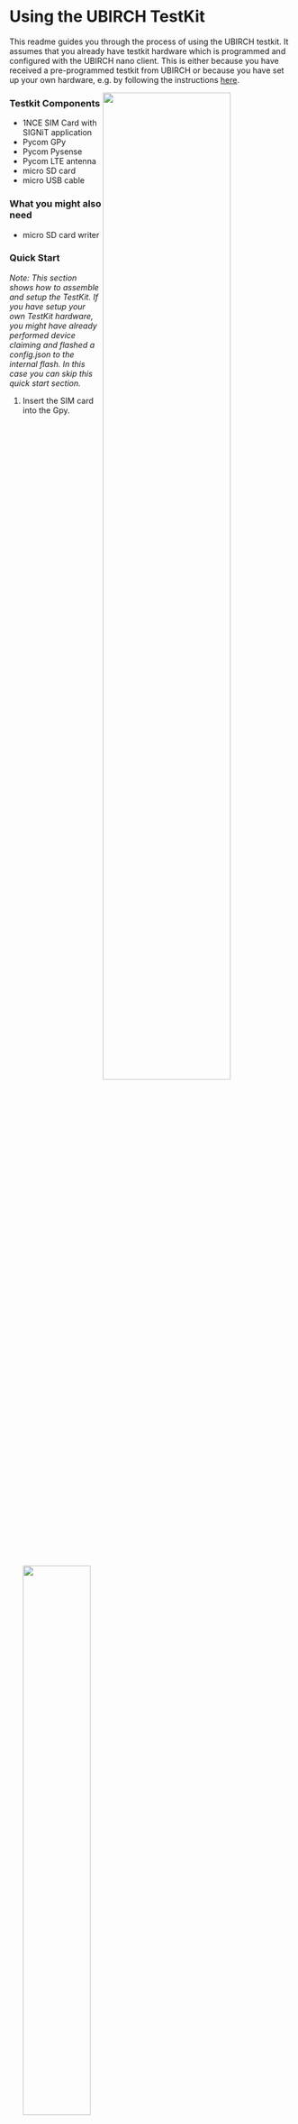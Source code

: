 # Using the UBIRCH TestKit

This readme guides you through the process of using the UBIRCH testkit. It assumes that you already have testkit hardware which is programmed and configured with the UBIRCH nano client. This is either because you have received a pre-programmed testkit from UBIRCH or because you have set up your own hardware, e.g. by following the instructions [here](README.md).

<img style="float: right" align="right" width="67%" src="pictures/UBIRCH - TestKit - Overview.jpg">

### Testkit Components
- 1NCE SIM Card with SIGNiT application
- Pycom GPy
- Pycom Pysense
- Pycom LTE antenna
- micro SD card
- micro USB cable

### What you might also need
- micro SD card writer

### Quick Start
*Note: This section shows how to assemble and setup the TestKit. If you have setup your own TestKit hardware, you might have already performed device claiming and flashed a config.json to the internal flash. In this case you can skip this quick start section.*

1. Insert the SIM card into the Gpy.

    <img width="50%" src="pictures/UBIRCH - TestKit - Assembly - SIM 2.jpg">
    <img width="50%" src="pictures/UBIRCH - TestKit - Assembly - SIM 1.jpg">
    <img width="50%" src="pictures/UBIRCH - TestKit - Assembly - SIM 3.jpg">
    <img width="50%" src="pictures/UBIRCH - TestKit - Assembly - SIM 4.jpg">
    
1. Connect the boards. The Gpy goes on top of the Pysense with the LED over the micro USB port. 
    
    <img width="50%" src="pictures/UBIRCH - TestKit - Assembly - Boards 1.jpg">
    <img width="50%" src="pictures/UBIRCH - TestKit - Assembly - Boards 2.jpg">

1. Make sure the cellular antenna is attached to the Gpy.
    
    <img width="50%" src="pictures/UBIRCH - TestKit - Assembly - Antenna.jpg">
    
    > WARNING: Using LTE/NB-IoT connectivity without the antenna being attached could damage the development board!
    
1. Insert the SD card into the Pysense. Push the SD card into the slot until it *clicks* in.

    <img width="50%" src="pictures/UBIRCH - TestKit - Assembly - SD 1.jpg">
    <img width="50%" src="pictures/UBIRCH - TestKit - Assembly - SD 2.jpg">
    <img width="50%" src="pictures/UBIRCH - TestKit - Assembly - SD 3.jpg">

1. In order to activate your SIM card in the UBIRCH backend, you'll need to *claim* it by registering the **IMSI**, 
a 15 digit number, at the [UBIRCH web UI](https://console.prod.ubirch.com). 

    *If you already know the IMSI of your SIM card, you can skip to the next step.* 

    If the IMSI is unknown, make sure the SD card is inserted and power up the TestKit with the micro USB cable.
    
    The TestKit will create a file `imsi.txt` on the SD card which contains the IMSI of your SIM card.
    During this process the LED should switch on and change colors. Once the LED changes to bright yellow, it's done
    and you can unplug the TestKit again.
    
    Push the SD card to eject it and use a SD card reader to get your IMSI.
    
1. Claim your SIM card identity (IMSI) at the [UBIRCH web UI](https://console.prod.ubirch.com):
    - Login or register if you don't have an account yet.
    - Go to **Things** (in the menu on the left) and click on `+ ADD NEW DEVICE`.
    - In the resulting form enter the following data:
        - Select ID type **IMSI**
        - Enter the IMSI of your SIM card to the **ID** field
        - Add a **description** for your device (e.g. "TestKit")
        - Enter the **tag** matching your sensor board, usually `pysense`. Please **make sure you enter the tag correctly as otherwise there will be no display of the sensor data** in the console.
    - Click on `register`.
    - Click on your device in the *Your Things* overview and copy the content of the `apiConfig` field.
    
1. Configure your device:
    * Create a file `config.txt` on the SD card and paste the `apiConfig` from the previous step into it. It should look like this:
    ```json
    {
        "password": "xxxxxxxx-xxxx-xxxx-xxxx-xxxxxxxx",
        "keyService": "https://key.prod.ubirch.com/api/keyService/v1/pubkey/mpack",
        "niomon": "https://niomon.prod.ubirch.com/",
        "data": "https://data.prod.ubirch.com/v1/msgPack"
    }
    ```
   * Put the SD card back into the TestKit and power it up with the micro USB cable.

**That's it!** Once powered up, the program on the TestKit starts running automatically.

### How it works
On initial start up, the TestKit will load the configuration from the SD card, connect to the NB-IoT network (APN: *iot.1nce.net*)
 and perform a bootstrap with the UBIRCH backend to acquire the SIM card's PIN via HTTPS.
 Once the SIM card is unlocked, the device will request the x509 certificate from the SIM card's secure storage
 and use it to register the SIM card's public key at the UBIRCH backend. Now the device is ready to send signed 
 UBIRCH Protocol Packages (*UPPs*) to the backend to be anchored to the blockchain.
 
After initialisation, the device will take measurements once every ten minutes and send a data message to the UBIRCH data service.
 The data message contains the device UUID, a timestamp and a map of the sensor data:
 * With a pysense sensor board:
    ```
    {
        "AccPitch": <accelerator Pitch in [deg]>,
        "AccRoll": <accelerator Roll in [deg]>,
        "AccX": <acceleration on x-axis in [G]>,
        "AccY": <acceleration on y-axis in [G]>,
        "AccZ": <acceleration on z-axis in [G]>,
        "H": <relative humidity in [%RH]>,
        "L_blue": <ambient light levels (violet-blue wavelength) in [lux]>,
        "L_red": <ambient light levels (red wavelength) in [lux]>,
        "P": <atmospheric pressure in [Pa]>,
        "T": <board temperature in [°C]>,
        "V": <supply voltage in [V]>
    }
    ```
* With a pytrack sensor board:
    ```
    {
        "AccPitch": <accelerator Pitch in [deg]>,
        "AccRoll": <accelerator Roll in [deg]>,
        "AccX": <acceleration on x-axis in [G]>,
        "AccY": <acceleration on y-axis in [G]>,
        "AccZ": <acceleration on z-axis in [G]>,
        "GPS_lat": <latitude in [deg]>,
        "GPS_long": <longitude in [deg]>,
        "V": <supply voltage in [V]>
    }
    ```

In the next step, a **UBIRCH Protocol Package** (*"UPP"*) will be generated with the unique hash of the serialised data,
 UUID and timestamp, chained to the previous UPP and signed with the SIM card's private key using the 
 crypto functionality of the **SIGNiT** applet. The private key is stored in the secure storage of the SIM card and
 can not be read by the device.
 
The sealed data hash is then sent to the **UBIRCH authentication service** (*"Niomon"*), where it will be verified with
 the previously registered public key and anchored to the blockchain.
 
### LED Color Codes
The LED on the GPy will light up with dim colors during normal operation, i.e. setup, taking measurements, sending, etc.
 If anything goes wrong during the process, the LED will change to a bright color. 
#### Colors During Normal Operation (LED is dimmed)
| color (dimmed) | meaning |
|--------|---------|
| pink | intializing modem and SD card |
| turquoise | loading configuration |
| orange | intializing UBIRCH nano client| 
| blue | measuring sensor data, creating and sealing UPP |
| green | sending sensor data and UPP to backend servers |
| yellow | disconnecting and preparing hardware for sleep |

#### Colors During Error Condition (LED is at full brightness)

| color (bright) | meaning | what to do |
|--------|---------|------------|
| yellow | couldn't get config from SD card | Make sure the SD card is inserted correctly and has a file named `config.txt` with the API config from the UBIRCH web UI. The content of the file should look like the example in the previous step including the braces (`{` `}`).
| purple | couldn't establish network connection (TestKit resets automatically and will try again) | Try to find a place with better signal or connect to WIFI instead. (see [here](#advanced-configuration) how to do that)
| orange | couldn't acquire PIN to unlock SIM from UBIRCH backend or other backend related issue | Make sure you have registered the correct IMSI at the [UBIRCH web UI](https://console.prod.ubirch.com) and you copied the `apiConfig` for your IMSI to the `config.txt` file on the SD card.
| pink | failed to setup modem or communicate with SIM card | Make sure the SIM card is properly inserted to the slot in the Gpy. |
| red | SIM card application error | This should recover by itself. If it does not, or the LED **blinks** red, please contact us. |
| white | unexpected error | Please check the error log on the SD card. |

The TestKit also writes an error log to the SD card. 

### Verify the Sensor Data  (UBIRCH console)
Log in to the ubirch console and head to the [things list](https://console.prod.ubirch.com/devices/list). Click the device you want to view and select the "data" tab. You should now see a graphical representation of the sensor data of the testkit. If your device doesn't have the data tab, make sure that you added the correct tag for your sensor board (`pysense` or `pytrack`) to the things settings when you added it. You can verify this under the "ThingsSettings" tab.

### Display the Last Received Hashes  (UBIRCH console)
Log in to the ubirch console and head to the [things list](https://console.prod.ubirch.com/devices/list). Click the device you want to view and select the "RecentHashes" tab. You should now see a list of the last received hashes. You can click the verify button to be transferred to the verification page (see next section). Keep in mind that anchoring might take some time, so it might be a good idea to select a hash from the bottom of the list for verification. 

### Verify the Blockchain Anchoring (UBIRCH console)
Log in to the ubirch console and head to the ["verification" page](https://console.prod.ubirch.com/verification/). Insert the hash of the data message you want to verify in the search field, e.g. `Yx/M1vxy/RrdpYENQg/dHj4IFhIMPPS4W7CYapfjugY=` . To obtain a hash of your device, see either the "RecentHashes" tab after selecting your device in the [things list](https://console.prod.ubirch.com/devices/list), or if you have setup a pymakr console, you can watch the messages for the data hash. If the lookup is successful, you can choose either a graphical or a JSON representation of the anchoring of that UPP. If the data is empty, anchoring might simply not have finished yet, please try again in 10 minutes. For the graphical representation, use scrollwheel and click+drag to navigate. Blockchain anchors in the graph such as IOTA, Ethereum, etc., can be clicked to view them in an online blockchain explorer.

### Manually Verify Blockchain Anchoring
*This assumes that you have previously setup a console connection to the GPy via the Pymakr console.*
1. While the Pycom is connected and running, and the IDE is open, check the Pymakr console and wait for the hash of 
a data message to appear, e.g.:
    ```
    ++ creating UPP
        UPP: 9623c41005122542132140209225000013adf293c440590b27d80148bd997039c50683376487ecae4792e92a9f453c67671e2337f1fb8f884919477cc210a02217182d9b505ee2ffc498ce25aaa9f258dcf7e7e0fed900c420631fccd6fc72fd1adda5810d420fdd1e3e0816120c3cf4b85bb0986a97e3ba06c440e7ae1724014854061e2454dae38950eb1334eef887e8004deab224b9994dd5b05265e1dac34d9719adde97f12ce786dad5d54ee2e0e9719656e5ce1507f56158

        data message hash: Yx/M1vxy/RrdpYENQg/dHj4IFhIMPPS4W7CYapfjugY=
    ```
    Copy the data message hash.

1. To see if the UPP arrived at the backend, send a POST request to the UBIRCH verification service, e.g. by using **curl** (or any other tool to send POST requests). The use of the jq command ('| jq .') is optional.:
    > Replace the value after `HASH=` with the hash copied in step 1.
    ```    
    HASH=Yx/M1vxy/RrdpYENQg/dHj4IFhIMPPS4W7CYapfjugY=
    curl -s -X POST https://verify.prod.ubirch.com/api/upp -d "$HASH" | jq .
    ```
    Example output:
    ```
    {
        "upp": "liPEEAUSJUITIUAgkiUAABOt8pPEQFkLJ9gBSL2ZcDnFBoM3ZIfsrkeS6SqfRTxnZx4jN/H7j4hJGUd8whCgIhcYLZtQXuL/xJjOJaqp8ljc9+fg/tkAxCBjH8zW/HL9Gt2lgQ1CD90ePggWEgw89LhbsJhql+O6BsRA564XJAFIVAYeJFTa44lQ6xM07viH6ABN6rIkuZlN1bBSZeHaw02XGa3el/Es54ba1dVO4uDpcZZW5c4VB/VhWA==",
        "prev": null,
        "anchors": null
    }
    ```
    If the response is empty, the UPP has not arrived at the backend yet.

1. To check blockchain anchoring, please wait about 10 minutes for your UPP to be anchored. Afterwards, send a POST request to the UBIRCH verification service, e.g. by using **curl** (or any other tool to send POST requests). The use of the jq command ('| jq .') is optional.:
    > Replace the value after `HASH=` with the hash copied in step 1.
    ```
    HASH=Yx/M1vxy/RrdpYENQg/dHj4IFhIMPPS4W7CYapfjugY=
    curl -s -X POST https://verify.prod.ubirch.com/api/upp/verify/anchor -d "$HASH" | jq .
    ```
    Example output:
    ```
    {
        "upp": "liPEEAUSJUITIUAgkiUAABOt8pPEQFkLJ9gBSL2ZcDnFBoM3ZIfsrkeS6SqfRTxnZx4jN/H7j4hJGUd8whCgIhcYLZtQXuL/xJjOJaqp8ljc9+fg/tkAxCBjH8zW/HL9Gt2lgQ1CD90ePggWEgw89LhbsJhql+O6BsRA564XJAFIVAYeJFTa44lQ6xM07viH6ABN6rIkuZlN1bBSZeHaw02XGa3el/Es54ba1dVO4uDpcZZW5c4VB/VhWA==",
        "prev": "liPEEAUSJUITIUAgkiUAABOt8pPEQFCoBTkqdAmNqFqvs0b7XLoMjcfkaeCCzzbMme40luLRMn54qbdyYipLGAK1w2pYqmjbrGnpmrjrtalolsguw70AxCDDZlMunRg0ItIj0cCn55WGpfZPoJGcL8i80/HL+FCutcRAWQsn2AFIvZlwOcUGgzdkh+yuR5LpKp9FPGdnHiM38fuPiEkZR3zCEKAiFxgtm1Be4v/EmM4lqqnyWNz35+D+2Q==",
        "anchors": [
            {
            "label": "PUBLIC_CHAIN",
            "properties": {
                "public_chain": "IOTA_MAINNET_IOTA_MAINNET_NETWORK",
                "hash": "HNWXRY9OROVMDBDURUUVYILRVURRWIF9DNXYBFABPOWNKYYEGDJUROIZA9GVQNYCGWGZUXJFHPZ9Z9999",
                "timestamp": "2020-07-23T16:13:54.381Z",
                "prev_hash": "94bcb97a449d7e28b31253db2a291d035f64ec70332b94220dfc0a3f07ed2caf2f14fc1fe8ae4e898b23c82c6355bc3367dfb6323022ec1a4fc660f7802068e6"
            }
            },
            {
            "label": "PUBLIC_CHAIN",
            "properties": {
                "public_chain": "ETHEREUM-CLASSIC_MAINNET_ETHERERUM_CLASSIC_MAINNET_NETWORK",
                "hash": "0x6ec75539792d92bdf1cb1cfb0ce89d1ce9b369ea1f43e86b0c7a6def2d06ab85",
                "timestamp": "2020-07-23T16:15:02.953Z",
                "prev_hash": "94bcb97a449d7e28b31253db2a291d035f64ec70332b94220dfc0a3f07ed2caf2f14fc1fe8ae4e898b23c82c6355bc3367dfb6323022ec1a4fc660f7802068e6"
            }
            }
        ]
    }
    ```
    If the "anchors" field is empty, this UPP might not have been anchored yet, please try again later.     

1. The anchoring response lists all blockchain anchors containing this measurement certificate. The information can be used to lookup the entry in a suitable blockchain explorer. Consider the name of the blockchain e.g. Ethereum, IOTA, etc., to find a suitable explorer and perform the lookup using the hash.

### Advanced Configuration
You can set additional configuration options for your device by adding key-value pairs to the `config.txt`-file on the SD card.  (Or to the `config.json` in the internal flash if you have access to that via the pymakr console.)
 These are the available configuration options:
```
{
    "connection": "<'wifi' or 'nbiot', defaults to 'nbiot'>",
    "apn": "<APN for NB IoT connection, defaults to 'iot.1nce.net'>",
    "band": <LTE frequency band (integer or 'null' to scan all bands) , defaults to '8'>,
    "nbiot_attach_timeout": <timeout after which the nb-iot attach is aborted and board reset, defaults to 60>,
    "nbiot_connect_timeout": <timeout after which the nb-iot connect is aborted and board reset, defaults to 60>,
    "nbiot_extended_attach_timeout": <extended attach timeout, used when not coming from sleep (after power-on, errors), defaults to 900>,
    "nbiot_extended_connect_timeout": <extended connect timeout, used when not coming from sleep (after power-on, errors), defaults to 60>,
    "watchdog_timeout": <if execution takes longer than this in total, the board is reset, defaults to 300>,
    "watchdog_extended_timeout": <extended watchdog timeout, used when not coming from sleep (after power-on, errors), defaults to 960>,
    "networks": {
        "<your WIFI SSID>": "<your WIFI password>"
    },
    "board": "<pycom expansion board type ['pysense' or 'pytrack'], defaults to 'pysense'>",
    "password": "<auth token for the ubirch backend>",
    "env": "<ubirch backend environment ['demo' or 'prod'], defaults to 'prod'>",
    "keyService": "<key registration service URL, defaults to 'https://key.<env>.ubirch.com/api/keyService/v1/pubkey/mpack'>",
    "niomon": "<authentication service URL, defaults to 'https://niomon.<env>.ubirch.com/'>",
    "data": "<data service URL, defaults to 'https://data.<env>.ubirch.com/v1/msgPack'>",
    "verify": "<verification service URL, defaults to 'https://verify.<env>.ubirch.com/api/upp'>",
    "bootstrap": "<bootstrap service URL, defaults to 'https://api.console.<env>.ubirch.com/ubirch-web-ui/api/v1/devices/bootstrap'>",
    "debug": <flag to enable extended debug console output [true or false], defaults to 'false'>,
    "interval": <measure interval in seconds, defaults to '600'>
}
```
There are default values for everything except for the `password`-key, but you can overwrite the default configuration
 by simply adding a key-value pair to your config file on the SD card (or in the internal flash).

The default connection type is NB-IoT, but if you can not connect to a NB-IoT network, you can change it to WIFI by adding...
```
    "connection": "wifi",
    "networks": {
      "<WIFI_SSID>": "<WIFI_PASSWORD>"
    },
```
...to your config file and replacing `<WIFI_SSID>` with your SSID and `<WIFI_PASSWORD>` with your password.

### Log file
If a SD card is present, the device will create a `log.txt`-file on the card and write an error log to it.
 This can be useful if you are having trouble with your TestKit. If there is no SD card, the device will store the 
 log-file in the GPy's internal flash memory. You can read it by downloading the project files from your board's
 flash memory using the Pymakr `DOWNLOAD` button, if you have configured Pymakr.

### Support
Please feel free to contact [our helpdesk](https://ubirch.atlassian.net/servicedesk/customer/portal/1) for support.
